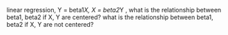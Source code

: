 linear regression, Y = beta1*X, X = beta2*Y , what is the relationship between beta1, beta2 if X, Y are centered? what is the relationship between beta1, beta2 if X, Y are not centered?
